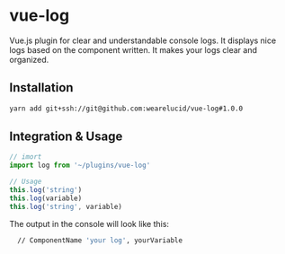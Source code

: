 # vue-log

Vue.js plugin for clear and understandable console logs.
It displays nice logs based on the component
written. It makes your logs clear and organized.

## Installation

```bash
yarn add git+ssh://git@github.com:wearelucid/vue-log#1.0.0
```

## Integration & Usage

```javascript
// imort
import log from '~/plugins/vue-log'

// Usage
this.log('string')
this.log(variable)
this.log('string', variable)
```

The output in the console will look like this:

```bash
  // ComponentName 'your log', yourVariable
```
